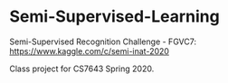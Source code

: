 # Semi-Supervised-Learning

Semi-Supervised Recognition Challenge - FGVC7: https://www.kaggle.com/c/semi-inat-2020

Class project for CS7643 Spring 2020.
